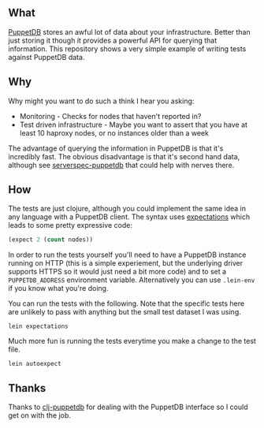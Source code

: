 ## What

[PuppetDB](https://docs.puppetlabs.com/puppetdb/) stores an awful lot of
data about your infrastructure. Better than just storing it though it
provides a powerful API for querying that information. This repository
shows a very simple example of writing tests against PuppetDB data.

## Why

Why might you want to do such a think I hear you asking:

* Monitoring - Checks for nodes that haven't reported in?
* Test driven infrastructure - Maybe you want to assert that you have at
  least 10 haproxy nodes, or no instances older than a week

The advantage of querying the information in PuppetDB is that it's
incredibly fast. The obvious disadvantage is that it's second hand data,
although see
[serverspec-puppetdb](https://github.com/garethr/serverspec-puppetdb)
that could help with nerves there.

## How

The tests are just clojure, although you could implement the same idea
in any language with a PuppetDB client. The syntax uses
[expectations](http://jayfields.com/expectations/) which leads to some
pretty expressive code:

```clojure
(expect 2 (count nodes))
```

In order to run the tests yourself you'll need to have a PuppetDB
instance running on HTTP (this is a simple experiement, but the
underlying driver supports HTTPS so it would just need a bit more code)
and to set a `PUPPETDB_ADDRESS` environment variable. Alternatively you
can use `.lein-env` if you know what you're doing.

You can run the tests with the following. Note that the specific tests
here are unlikely to pass with anything but the small test dataset I
was using.

    lein expectations

Much more fun is running the tests everytime you make a change to the
test file.

    lein autoexpect

## Thanks

Thanks to [clj-puppetdb](https://github.com/holguinj/clj-puppetdb) for
dealing with the PuppetDB interface so I could get on with the job.
